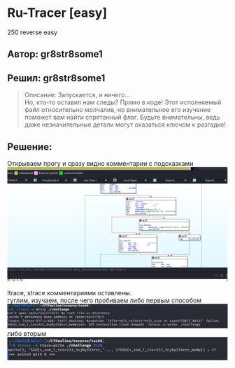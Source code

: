 # Ru-Tracer [easy]
250
reverse easy

## Автор: gr8str8some1
## Решил: gr8str8some1

> Описание: Запускается, и ничего... <br>
Но, кто-то оставил нам следы? Прямо в коде! Этот исполняемый файл относительно молчалив, но внимательное его изучение поможет вам найти спрятанный флаг. Будьте внимательны, ведь даже незначительные детали могут оказаться ключом к разгадке!

## Решение:
Открываем прогу и сразу видно комментарии с подсказками<br>
![img.png](images/img.png)

ltrace, strace комментариями оставлены. <br>
гуглим, изучаем, после чего пробиваем либо первым способом <br>
![img_1.png](images/img_1.png)
либо вторым
![img_2.png](images/img_2.png)
